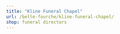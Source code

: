 ```yaml
---
title: "Kline Funeral Chapel"
url: /belle-fourche/kline-funeral-chapel/
shop: funeral directors
---
```


